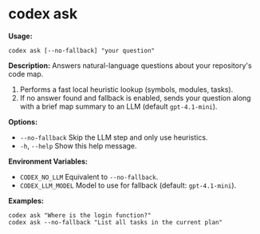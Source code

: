 # codex ask

**Usage:**
```
codex ask [--no-fallback] "your question"
```

**Description:**
Answers natural-language questions about your repository's code map.

1. Performs a fast local heuristic lookup (symbols, modules, tasks).
2. If no answer found and fallback is enabled, sends your question along with a brief
   map summary to an LLM (default `gpt-4.1-mini`).

**Options:**
- `--no-fallback`  Skip the LLM step and only use heuristics.
- `-h`, `--help`   Show this help message.

**Environment Variables:**
- `CODEX_NO_LLM`     Equivalent to `--no-fallback`.
- `CODEX_LLM_MODEL` Model to use for fallback (default: `gpt-4.1-mini`).

**Examples:**
```shell
codex ask "Where is the login function?"
codex ask --no-fallback "List all tasks in the current plan"
```  